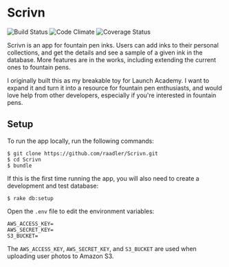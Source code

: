 # Scrivn

![Build Status](https://codeship.com/projects/25b4cdd0-2f3a-0134-7f62-4a25dba64f1f/status?branch=master)
![Code Climate](https://codeclimate.com/github/raadler/Scrivn.png)
![Coverage Status](https://coveralls.io/repos/raadler/Scrivn/badge.png)

Scrivn is an app for fountain pen inks. Users can add inks to their
personal collections, and get the details and see a sample of a given ink in the database. More features are in the works, including extending the current ones to fountain pens.

I originally built this as my breakable toy for Launch Academy. I want to expand it and turn it into a resource for fountain pen enthusiasts, and would love help from other developers, especially if you're interested in fountain pens.


## Setup

To run the app locally, run the following commands:

```no-highlight
$ git clone https://github.com/raadler/Scrivn.git
$ cd Scrivn
$ bundle
```

If this is the first time running the app, you will also need to create a development and test database:

```no-highlight
$ rake db:setup
```

Open the `.env` file to edit the environment variables:

```no-highlight
AWS_ACCESS_KEY=
AWS_SECRET_KEY=
S3_BUCKET=
```

The `AWS_ACCESS_KEY`, `AWS_SECRET_KEY`, and `S3_BUCKET` are used when uploading user photos to Amazon S3.
